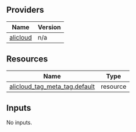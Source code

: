 <!-- BEGIN_TF_DOCS -->
## Providers

| Name | Version |
|------|---------|
| <a name="provider_alicloud"></a> [alicloud](#provider\_alicloud) | n/a |

## Resources

| Name | Type |
|------|------|
| [alicloud_tag_meta_tag.default](https://registry.terraform.io/providers/hashicorp/alicloud/latest/docs/resources/tag_meta_tag) | resource |

## Inputs

No inputs.
<!-- END_TF_DOCS -->    